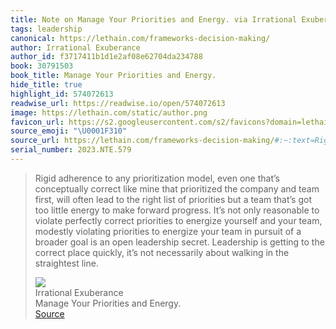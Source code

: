 ```yaml
---
title: Note on Manage Your Priorities and Energy. via Irrational Exuberance
tags: leadership
canonical: https://lethain.com/frameworks-decision-making/
author: Irrational Exuberance
author_id: f3717411b1d1e2af08e62704da234788
book: 30791503
book_title: Manage Your Priorities and Energy.
hide_title: true
highlight_id: 574072613
readwise_url: https://readwise.io/open/574072613
image: https://lethain.com/static/author.png
favicon_url: https://s2.googleusercontent.com/s2/favicons?domain=lethain.com
source_emoji: "\U0001F310"
source_url: https://lethain.com/frameworks-decision-making/#:~:text=Rigid%20adherence%20to,the%20straightest%20line.
serial_number: 2023.NTE.579
---
```

> Rigid adherence to any prioritization model, even one that’s conceptually correct like mine that prioritized the company and team first, will often lead to the right list of priorities but a team that’s got too little energy to make forward progress. It’s not only reasonable to violate perfectly correct priorities to energize yourself and your team, modestly violating priorities to energize your team in pursuit of a broader goal is an open leadership secret. Leadership is getting to the correct place quickly, it’s not necessarily about walking in the straightest line.
> <div class="quoteback-footer"><div class="quoteback-avatar"><img class="mini-favicon" src="https://s2.googleusercontent.com/s2/favicons?domain=lethain.com"></div><div class="quoteback-metadata"><div class="metadata-inner"><span style="display:none">FROM:</span><div aria-label="Irrational Exuberance" class="quoteback-author"> Irrational Exuberance</div><div aria-label="Manage Your Priorities and Energy." class="quoteback-title"> Manage Your Priorities and Energy.</div></div></div><div class="quoteback-backlink"><a target="_blank" aria-label="go to the full text of this quotation" rel="noopener" href="https://lethain.com/frameworks-decision-making/#:~:text=Rigid%20adherence%20to,the%20straightest%20line." class="quoteback-arrow"> Source</a></div></div>